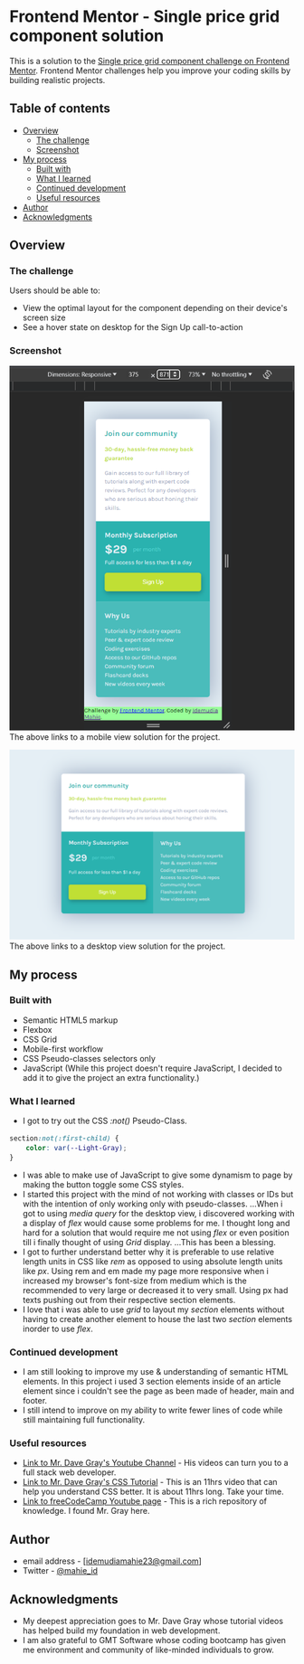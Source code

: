 # Frontend Mentor - Single price grid component solution

This is a solution to the [Single price grid component challenge on Frontend Mentor](https://www.frontendmentor.io/challenges/single-price-grid-component-5ce41129d0ff452fec5abbbc). Frontend Mentor challenges help you improve your coding skills by building realistic projects. 

## Table of contents

- [Overview](#overview)
  - [The challenge](#the-challenge)
  - [Screenshot](#screenshot)
- [My process](#my-process)
  - [Built with](#built-with)
  - [What I learned](#what-i-learned)
  - [Continued development](#continued-development)
  - [Useful resources](#useful-resources)
- [Author](#author)
- [Acknowledgments](#acknowledgments)



## Overview

### The challenge

Users should be able to:

- View the optimal layout for the component depending on their device's screen size
- See a hover state on desktop for the Sign Up call-to-action

### Screenshot

![](./images/Mobile%20Solution.PNG)
The above links to a mobile view solution for the project.

![](./images/Desktop%20Solution.png)
The above links to a desktop view solution for the project.


## My process

### Built with

- Semantic HTML5 markup
- Flexbox
- CSS Grid
- Mobile-first workflow
- CSS Pseudo-classes selectors only
- JavaScript (While this project doesn't require JavaScript, I decided to add it to give the project an extra functionality.)


### What I learned

- I got to try out the CSS _:not()_ Pseudo-Class.

```css
section:not(:first-child) {
    color: var(--Light-Gray);
}
```
- I was able to make use of JavaScript to give some dynamism to page by making the button toggle some CSS styles.
- I started this project with the mind of not working with classes or IDs but with the intention of only working only with pseudo-classes.
...When i got to using _media query_ for the desktop view, i discovered working with a display of _flex_ would cause some problems for me. I thought long and hard for a solution that would require me not using _flex_ or even position till i finally thought of using _Grid_ display.
...This has been a blessing.
- I got to further understand better why it is preferable to use relative length units in CSS like _rem_ as opposed to using absolute length units like _px_. Using rem and em made my page more responsive when i increased my browser's font-size from medium which is the recommended to very large or decreased it to very small. Using px had texts pushing out from their respective section elements.
- I love that i was able to use _grid_ to layout my _section_ elements without having to create another element to house the last two _section_ elements inorder to use _flex_.

### Continued development

- I am still looking to improve my use & understanding of semantic HTML elements. In this project i used 3 section elements inside of an article element since i couldn't see the page as been made of header, main and footer.
- I still intend to improve on my ability to write fewer lines of code while still maintaining full functionality.

### Useful resources

- [Link to Mr. Dave Gray's Youtube Channel](https://www.youtube.com/@DaveGrayTeachesCode) - His videos can turn you to a full stack web developer.
- [Link to Mr. Dave Gray's CSS Tutorial](https://www.youtube.com/watch?v=n4R2E7O-Ngo) - This is an 11hrs video that can help you understand CSS better. It is about 11hrs long. Take your time.
- [Link to freeCodeCamp Youtube page](https://www.youtube.com/@freecodecamp) - This is a rich repository of knowledge. I found Mr. Gray here.


## Author

- email address - [idemudiamahie23@gmail.com]
- Twitter - [@mahie_id](https://twitter.com/mahie_id)


## Acknowledgments

- My deepest appreciation goes to Mr. Dave Gray whose tutorial videos has helped build my foundation in web development.
- I am also grateful to GMT Software whose coding bootcamp has given me environment and community of like-minded individuals to grow.
